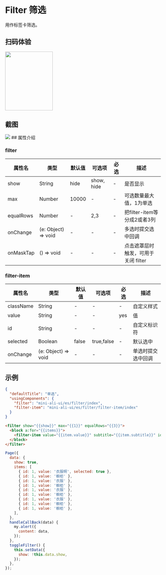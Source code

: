 # Filter 筛选

用作标签卡筛选。

## 扫码体验

<img src="https://gw.alipayobjects.com/zos/rmsportal/CGpZwarBxYgOdUWtiVyC.jpeg" width="154" height="190" />

## 截图
<img src="https://gw.alipayobjects.com/mdn/rms_ce4c6f/afts/img/A*QVA0RZfaWkAAAAAAAAAAAABkARQnAQ"/>
## 属性介绍

### filter

| 属性名 | 类型 | 默认值 | 可选项 | 必选 | 描述 |
| ---- | ---- | ---- | ---- | ---- |---- |
| show | String | hide | show, hide | - | 是否显示 |
| max |  Number | 10000 | - | - | 可选数量最大值，1为单选 |
| equalRows |  Number | - | 2,3 | - | 把filter-item等分成2或者3列 |
| onChange | (e: Object) => void |- | - | - | 多选时提交选中回调 |
| onMaskTap | () => void | -| - | - | 点击遮罩层时触发，可用于关闭 filter |

### filter-item

| 属性名 | 类型 | 默认值 | 可选项 |必选 | 描述 |
| ---- | ---- | ---- | ---- | ---- | ---- |
| className | String | - | - | - | 自定义样式 |
| value | String | - | - | yes | 值 |
| id | String | - | - | - | 自定义标识符 |
| selected | Boolean | false | true,false | - | 默认选中 |
| onChange | (e: Object) => void | - | - | - | 单选时提交选中回调 |

## 示例

```json
{
  "defaultTitle": "单选",
  "usingComponents": {
    "filter": "mini-ali-ui/es/filter/index",
    "filter-item": "mini-ali-ui/es/filter/filter-item/index"
  }
}
```

```html
<filter show="{{show}}" max="{{1}}" equalRows="{{3}}">
  <block a:for="{{items}}">
    <filter-item value="{{item.value}}" subtitle="{{item.subtitle}}" id="{{item.id}}" onChange="handleCallBack" selected="{{item.selected}}" key="filter-item-{{key}}" />
  </block>
</filter>

```

```javascript
Page({
  data: {
    show: true,
    items: [
      { id: 1, value: '衣服啊', selected: true },
      { id: 1, value: '橱柜' },
      { id: 1, value: '衣服' },
      { id: 1, value: '橱柜' },
      { id: 1, value: '衣服' },
      { id: 1, value: '橱柜' },
      { id: 1, value: '衣服' },
      { id: 1, value: '橱柜' },
      { id: 1, value: '橱柜' },
    ],
  },
  handleCallBack(data) {
    my.alert({
      content: data,
    });
  },
  toggleFilter() {
    this.setData({
      show: !this.data.show,
    });
  },
});

```
